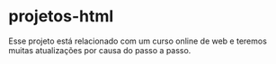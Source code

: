 # projetos-html
Esse projeto está relacionado com um curso online de web e teremos muitas atualizações por causa do passo a passo.


